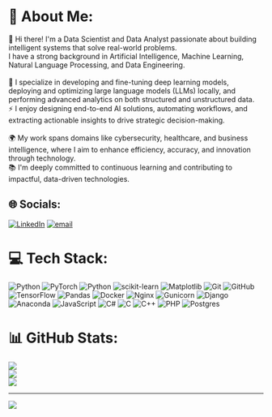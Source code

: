 # 💫 About Me:
👋 Hi there! I'm a Data Scientist and Data Analyst passionate about building intelligent systems that solve real-world problems.<br>I have a strong background in Artificial Intelligence, Machine Learning, Natural Language Processing, and Data Engineering.<br><br>🔬 I specialize in developing and fine-tuning deep learning models, deploying and optimizing large language models (LLMs) locally, and performing advanced analytics on both structured and unstructured data.<br>⚡ I enjoy designing end-to-end AI solutions, automating workflows, and extracting actionable insights to drive strategic decision-making.<br><br>🌍 My work spans domains like cybersecurity, healthcare, and business intelligence, where I aim to enhance efficiency, accuracy, and innovation through technology.<br>📚 I'm deeply committed to continuous learning and contributing to impactful, data-driven technologies.


## 🌐 Socials:
[![LinkedIn](https://img.shields.io/badge/LinkedIn-%230077B5.svg?logo=linkedin&logoColor=white)](https://linkedin.com/in/https://www.linkedin.com/in/faisal-ahmed-ms/) [![email](https://img.shields.io/badge/Email-D14836?logo=gmail&logoColor=white)](mailto:faisalahmed634@gmail.com) 

# 💻 Tech Stack:
![Python](https://img.shields.io/badge/python-3670A0?style=for-the-badge&logo=python&logoColor=ffdd54) ![PyTorch](https://img.shields.io/badge/PyTorch-%23EE4C2C.svg?style=for-the-badge&logo=PyTorch&logoColor=white) ![Python](https://img.shields.io/badge/python-3670A0?style=for-the-badge&logo=python&logoColor=ffdd54) ![scikit-learn](https://img.shields.io/badge/scikit--learn-%23F7931E.svg?style=for-the-badge&logo=scikit-learn&logoColor=white) ![Matplotlib](https://img.shields.io/badge/Matplotlib-%23ffffff.svg?style=for-the-badge&logo=Matplotlib&logoColor=black) ![Git](https://img.shields.io/badge/git-%23F05033.svg?style=for-the-badge&logo=git&logoColor=white) ![GitHub](https://img.shields.io/badge/github-%23121011.svg?style=for-the-badge&logo=github&logoColor=white) ![TensorFlow](https://img.shields.io/badge/TensorFlow-%23FF6F00.svg?style=for-the-badge&logo=TensorFlow&logoColor=white) ![Pandas](https://img.shields.io/badge/pandas-%23150458.svg?style=for-the-badge&logo=pandas&logoColor=white) ![Docker](https://img.shields.io/badge/docker-%230db7ed.svg?style=for-the-badge&logo=docker&logoColor=white) ![Nginx](https://img.shields.io/badge/nginx-%23009639.svg?style=for-the-badge&logo=nginx&logoColor=white) ![Gunicorn](https://img.shields.io/badge/gunicorn-%298729.svg?style=for-the-badge&logo=gunicorn&logoColor=white) ![Django](https://img.shields.io/badge/django-%23092E20.svg?style=for-the-badge&logo=django&logoColor=white) ![Anaconda](https://img.shields.io/badge/Anaconda-%2344A833.svg?style=for-the-badge&logo=anaconda&logoColor=white) ![JavaScript](https://img.shields.io/badge/javascript-%23323330.svg?style=for-the-badge&logo=javascript&logoColor=%23F7DF1E) ![C#](https://img.shields.io/badge/c%23-%23239120.svg?style=for-the-badge&logo=csharp&logoColor=white) ![C](https://img.shields.io/badge/c-%2300599C.svg?style=for-the-badge&logo=c&logoColor=white) ![C++](https://img.shields.io/badge/c++-%2300599C.svg?style=for-the-badge&logo=c%2B%2B&logoColor=white) ![PHP](https://img.shields.io/badge/php-%23777BB4.svg?style=for-the-badge&logo=php&logoColor=white) ![Postgres](https://img.shields.io/badge/postgres-%23316192.svg?style=for-the-badge&logo=postgresql&logoColor=white)
# 📊 GitHub Stats:
![](https://github-readme-stats.vercel.app/api?username=fasial634&theme=dark&hide_border=false&include_all_commits=false&count_private=false)<br/>
![](https://nirzak-streak-stats.vercel.app/?user=fasial634&theme=dark&hide_border=false)<br/>
![](https://github-readme-stats.vercel.app/api/top-langs/?username=fasial634&theme=dark&hide_border=false&include_all_commits=false&count_private=false&layout=compact)

---
[![](https://visitcount.itsvg.in/api?id=fasial634&icon=0&color=0)](https://visitcount.itsvg.in)

<!-- Proudly created with GPRM ( https://gprm.itsvg.in ) -->

